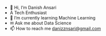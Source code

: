 - 👋 Hi, I’m Danish Ansari
- A Tech Enthusiast
- 🌱 I’m currently learning Machine Learning
- ✉ Ask me about Data Science
- 📫 How to reach me danizznsari@gmail.com

<!---
Danish1101/Danish1101 is a ✨ special ✨ repository because its `README.md` (this file) appears on your GitHub profile.
You can click the Preview link to take a look at your changes.
--->
